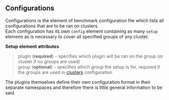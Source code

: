 ---
---

Configurations
--------------

Configurations is the element of benchmark configuration file which lists all configurations that are to be ran on clusters.  
Each configuration has its own `config` element containing as many `setup` elemens as is necessary to cover all specified groups of any cluster. 

**Setup element attributes**
> plugin (**required**) - specifies which plugin will be ran on the group (or cluster if no groups are used)  
> group (**optional**) - specifies which group the setup is for, required if the groups are used in [clusters](./clusters.html) configuration

The plugins themselves define their own configuration format in their separate namespaces and therefore there is little general information to be said.